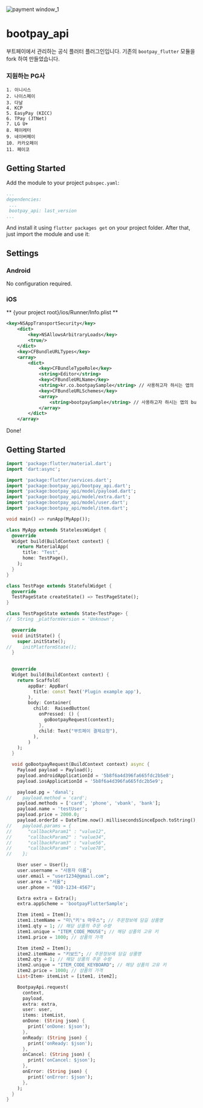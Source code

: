 ![payment window_1](https://docs.bootpay.co.kr/assets/online/onestore-145efaf06e9a3b1a93d07bbe174b2394f50373e9334a3205174676a181acf5b0.png)

# bootpay_api

부트페이에서 관리하는 공식 플러터 플러그인입니다. 
기존의 ``bootpay_flutter`` 모듈을 fork 하여 만들었습니다.

### 지원하는 PG사 
	1. 이니시스
	2. 나이스페이
	3. 다날
	4. KCP
	5. EasyPay (KICC)
	6. TPay (JTNet)
	7. LG U+
	8. 페이레터
	9. 네이버페이
	10. 카카오페이
	11. 페이코
	

## Getting Started
Add the module to your project ``pubspec.yaml``:
```yaml
...
dependencies:
 ...
 bootpay_api: last_version
...
```
And install it using ``flutter packages get`` on your project folder. After that, just import the module and use it:

## Settings

### Android
No configuration required.

### iOS
** {your project root}/ios/Runner/Info.plist **

```xml
<key>NSAppTransportSecurity</key>
    <dict>
        <key>NSAllowsArbitraryLoads</key>
        <true/>
    </dict>
    <key>CFBundleURLTypes</key>
    <array>
        <dict>
            <key>CFBundleTypeRole</key>
            <string>Editor</string>
            <key>CFBundleURLName</key>
            <string>kr.co.bootpaySample</string> // 사용하고자 하시는 앱의 bundle url name
            <key>CFBundleURLSchemes</key>
            <array>
                <string>bootpaySample</string> // 사용하고자 하시는 앱의 bundle url scheme
            </array>
        </dict>
    </array>
```

Done!

## Getting Started

```dart
import 'package:flutter/material.dart';
import 'dart:async';

import 'package:flutter/services.dart';
import 'package:bootpay_api/bootpay_api.dart';
import 'package:bootpay_api/model/payload.dart';
import 'package:bootpay_api/model/extra.dart';
import 'package:bootpay_api/model/user.dart';
import 'package:bootpay_api/model/item.dart';

void main() => runApp(MyApp());

class MyApp extends StatelessWidget {
  @override
  Widget build(BuildContext context) {
    return MaterialApp(
      title: "Test",
      home: TestPage(),
    );
  }
}

class TestPage extends StatefulWidget {
  @override
  TestPageState createState() => TestPageState();
}

class TestPageState extends State<TestPage> {
//  String _platformVersion = 'Unknown';

  @override
  void initState() {
    super.initState();
//    initPlatformState();
  }
 

  @override
  Widget build(BuildContext context) {
    return Scaffold(
        appBar: AppBar(
          title: const Text('Plugin example app'),
        ),
        body: Container(
          child:  RaisedButton(
            onPressed: () {
              goBootpayRequest(context);
            },
            child: Text("부트페이 결제요청"),
          ),
        )
    );
  }

  void goBootpayRequest(BuildContext context) async {
    Payload payload = Payload();
    payload.androidApplicationId = '5b8f6a4d396fa665fdc2b5e8';
    payload.iosApplicationId = '5b8f6a4d396fa665fdc2b5e9';

    payload.pg = 'danal';
//    payload.method = 'card';
    payload.methods = ['card', 'phone', 'vbank', 'bank'];
    payload.name = 'testUser';
    payload.price = 2000.0;
    payload.orderId = DateTime.now().millisecondsSinceEpoch.toString();
//    payload.params = {
//      "callbackParam1" : "value12",
//      "callbackParam2" : "value34",
//      "callbackParam3" : "value56",
//      "callbackParam4" : "value78",
//    };

    User user = User();
    user.username = "사용자 이름";
    user.email = "user1234@gmail.com";
    user.area = "서울";
    user.phone = "010-1234-4567";

    Extra extra = Extra();
    extra.appScheme = 'bootpayFlutterSample';

    Item item1 = Item();
    item1.itemName = "미\"키's 마우스"; // 주문정보에 담길 상품명
    item1.qty = 1; // 해당 상품의 주문 수량
    item1.unique = "ITEM_CODE_MOUSE"; // 해당 상품의 고유 키
    item1.price = 1000; // 상품의 가격

    Item item2 = Item();
    item2.itemName = "키보드"; // 주문정보에 담길 상품명
    item2.qty = 1; // 해당 상품의 주문 수량
    item2.unique = "ITEM_CODE_KEYBOARD"; // 해당 상품의 고유 키
    item2.price = 1000; // 상품의 가격
    List<Item> itemList = [item1, item2];

    BootpayApi.request(
      context,
      payload,
      extra: extra,
      user: user,
      items: itemList,
      onDone: (String json) {
        print('onDone: $json');
      },
      onReady: (String json) {
        print('onReady: $json');
      },
      onCancel: (String json) {
        print('onCancel: $json');
      },
      onError: (String json) {
        print('onError: $json');
      },
    );
  }
}
```
